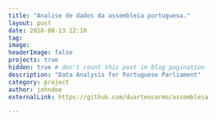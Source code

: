 ```yaml
---
title: "Analise de dados da assembleia portuguesa."
layout: post
date: 2018-08-13 22:10
tag: 
image: 
headerImage: false
projects: true
hidden: true # don't count this post in blog pagination
description: "Data Analysis for Portuguese Parliament"
category: project
author: johndoe
externalLink: https://github.com/duarteocarmo/assembleia

---
```


